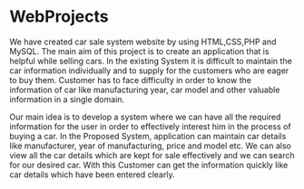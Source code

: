 # WebProjects

We have created car sale system website by using HTML,CSS,PHP and MySQL. The main
aim of this project is to create an application that is helpful while selling cars.
In the existing System it is difficult to maintain the car information individually and to supply
for the customers who are eager to buy them. Customer has to face difficulty in order to know
the information of car like manufacturing year, car model and other valuable information in a
single domain. 

Our main idea is to develop a system where we can have all the required
information for the user in order to effectively interest him in the process of buying a car.
In the Proposed System, application can maintain car details like manufacturer, year of
manufacturing, price and model etc. We can also view all the car details which are kept for sale
effectively and we can search for our desired car. With this Customer can get the information
quickly like car details which have been entered clearly.
